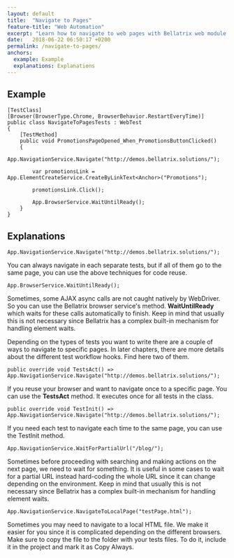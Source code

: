 ```yaml
---
layout: default
title:  "Navigate to Pages"
feature-title: "Web Automation"
excerpt: "Learn how to navigate to web pages with Bellatrix web module."
date:   2018-06-22 06:50:17 +0200
permalink: /navigate-to-pages/
anchors:
  example: Example
  explanations: Explanations
---
```

Example
-------
```
[TestClass]
[Browser(BrowserType.Chrome, BrowserBehavior.RestartEveryTime)]
public class NavigateToPagesTests : WebTest
{
    [TestMethod]
    public void PromotionsPageOpened_When_PromotionsButtonClicked()
    {
        App.NavigationService.Navigate("http://demos.bellatrix.solutions/");

        var promotionsLink = App.ElementCreateService.CreateByLinkText<Anchor>("Promotions");

        promotionsLink.Click();

        App.BrowserService.WaitUntilReady();
    }
}
```

Explanations
------------

```
App.NavigationService.Navigate("http://demos.bellatrix.solutions/");
```
You can always navigate in each separate tests, but if all of them go to the same page, you can use the above techniques for code reuse.
```
App.BrowserService.WaitUntilReady();
```
Sometimes, some AJAX async calls are not caught natively by WebDriver. So you can use the Bellatrix browser service's method. **WaitUntilReady** which waits for these calls automatically to finish. Keep in mind that usually this is not necessary since Bellatrix has a complex built-in mechanism for handling element waits.

Depending on the types of tests you want to write there are a couple of ways to navigate to specific pages.
In later chapters, there are more details about the different test workflow hooks. Find here two of them.
```
public override void TestsAct() => App.NavigationService.Navigate("http://demos.bellatrix.solutions/");
```
If you reuse your browser and want to navigate once to a specific page. You can use the **TestsAct** method.
It executes once for all tests in the class.
```
public override void TestInit() => App.NavigationService.Navigate("http://demos.bellatrix.solutions/");
```
If you need each test to navigate each time to the same page, you can use the TestInit method.
```
App.NavigationService.WaitForPartialUrl("/blog/");
```
Sometimes before proceeding with searching and making actions on the next page, we need to wait for something.
It is useful in some cases to wait for a partial URL instead hard-coding the whole URL since it can change depending on the environment. Keep in mind that usually this is not necessary since Bellatrix has a complex built-in mechanism for handling element waits.
```
App.NavigationService.NavigateToLocalPage("testPage.html");
```
Sometimes you may need to navigate to a local HTML file. We make it easier for you since it is complicated depending on the different browsers. Make sure to copy the file to the folder with your tests files. To do it, include it in the project and mark it as Copy Always.